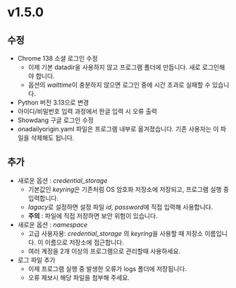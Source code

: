 # v1.5.0
## 수정
* Chrome 138 소셜 로그인 수정
  * 이제 기본 datadir을 사용하지 않고 프로그램 폴더에 만듭니다. 새로 로그인해야 합니다.
  * 옵션의 *waittime*이 충분하지 않으면 로그인 중에 시간 초과로 실패할 수 있습니다.
* Python 버전 3.13으로 변경
* 아이디/비밀번호 입력 과정에서 한글 입력 시 오류 출력
* Showdang 구글 로그인 수정
* onadailyorigin.yaml 파일은 프로그램 내부로 옮겨졌습니다. 기존 사용자는 이 파일을 삭제해도 됩니다.
  
## 추가
* 새로운 옵션 : *credential_storage*
  * 기본값인 *keyring*은 기존처럼 OS 암호화 저장소에 저장되고, 프로그램 실행 중 입력합니다.
  * *lagacy*로 설정하면 설정 파일 *id*, *password*에 직접 입력해 사용합니다.
  * __주의__ : 파일에 직접 저장하면 보안 위험이 있습니다.
* 새로운 옵션 : *namespace*
  * 고급 사용자용: *credential_storage* 의 *keyring*을 사용할 때 저장소 이름입니다. 이 이름으로 저장소에 접근합니다.
  * 여러 계정을 2개 이상의 프로그램으로 관리할때 사용하세요.
* 로그 파일 추가
  * 이제 프로그램 실행 중 발생한 오류가 logs 폴더에 저장됩니다.
  * 오류 제보시 해당 파일을 첨부해 주세요.
